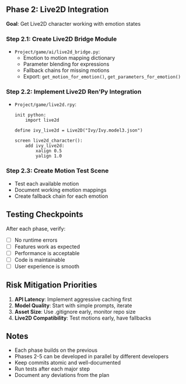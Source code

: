 ## Phase 2: Live2D Integration
**Goal**: Get Live2D character working with emotion states

### Step 2.1: Create Live2D Bridge Module
- `Project/game/ai/live2d_bridge.py`:
  - Emotion to motion mapping dictionary
  - Parameter blending for expressions
  - Fallback chains for missing motions
  - Export: `get_motion_for_emotion()`, `get_parameters_for_emotion()`

### Step 2.2: Implement Live2D Ren'Py Integration
- `Project/game/live2d.rpy`:
  ```renpy
  init python:
      import live2d
      
  define ivy_live2d = Live2D("Ivy/Ivy.model3.json")
  
  screen live2d_character():
      add ivy_live2d:
          xalign 0.5
          yalign 1.0
  ```

### Step 2.3: Create Motion Test Scene
- Test each available motion
- Document working emotion mappings
- Create fallback chain for each emotion

## Testing Checkpoints

After each phase, verify:
- [ ] No runtime errors
- [ ] Features work as expected
- [ ] Performance is acceptable
- [ ] Code is maintainable
- [ ] User experience is smooth

## Risk Mitigation Priorities

1. **API Latency**: Implement aggressive caching first
2. **Model Quality**: Start with simple prompts, iterate
3. **Asset Size**: Use .gitignore early, monitor repo size
4. **Live2D Compatibility**: Test motions early, have fallbacks

## Notes

- Each phase builds on the previous
- Phases 2-5 can be developed in parallel by different developers
- Keep commits atomic and well-documented
- Run tests after each major step
- Document any deviations from the plan